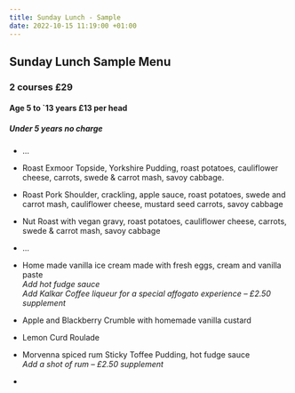 ```yaml
---
title: Sunday Lunch - Sample
date: 2022-10-15 11:19:00 +01:00
---
```


## Sunday Lunch **Sample Menu**
### 2 courses £29
#### Age 5 to `13 years £13 per head
##### Under 5 years no charge

* ...

* Roast Exmoor Topside, Yorkshire Pudding, roast potatoes, cauliflower cheese, carrots, swede & carrot mash, savoy cabbage.

* Roast Pork Shoulder, crackling, apple sauce, roast potatoes, swede and carrot mash, cauliflower cheese, mustard seed carrots, savoy cabbage

* Nut Roast with vegan gravy, roast potatoes, cauliflower cheese, carrots, swede & carrot mash, savoy cabbage

* ...

* Home made vanilla ice cream made with fresh eggs, cream and vanilla paste  
*Add hot fudge sauce*  
*Add Kalkar Coffee liqueur for a special affogato experience – £2.50 supplement*

* Apple and Blackberry Crumble with homemade vanilla custard

* Lemon Curd Roulade

* Morvenna spiced rum Sticky Toffee Pudding, hot fudge sauce  
*Add a shot of rum – £2.50 supplement*  

* 
